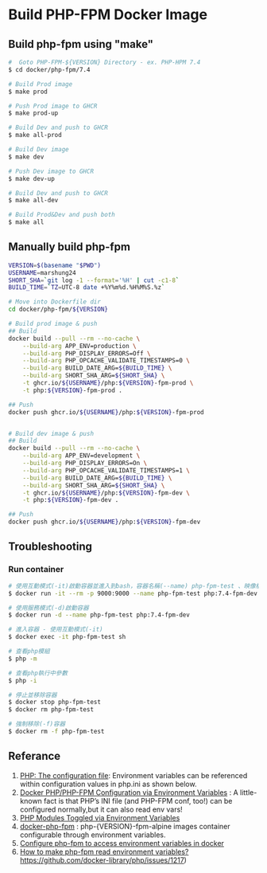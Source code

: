 # Build PHP-FPM Docker Image

## Build php-fpm using "make"
```sh
#  Goto PHP-FPM-${VERSION} Directory - ex. PHP-HPM 7.4
$ cd docker/php-fpm/7.4

# Build Prod image
$ make prod

# Push Prod image to GHCR
$ make prod-up

# Build Dev and push to GHCR
$ make all-prod

# Build Dev image
$ make dev

# Push Dev image to GHCR
$ make dev-up

# Build Dev and push to GHCR
$ make all-dev

# Build Prod&Dev and push both
$ make all
```

## Manually build php-fpm

```bash
VERSION=$(basename "$PWD")
USERNAME=marshung24
SHORT_SHA=`git log -1 --format='%H' | cut -c1-8`
BUILD_TIME=`TZ=UTC-8 date +%Y%m%d.%H%M%S.%z`

# Move into Dockerfile dir
cd docker/php-fpm/${VERSION}

# Build prod image & push
## Build
docker build --pull --rm --no-cache \
    --build-arg APP_ENV=production \
    --build-arg PHP_DISPLAY_ERRORS=Off \
    --build-arg PHP_OPCACHE_VALIDATE_TIMESTAMPS=0 \
    --build-arg BUILD_DATE_ARG=${BUILD_TIME} \
    --build-arg SHORT_SHA_ARG=${SHORT_SHA} \
    -t ghcr.io/${USERNAME}/php:${VERSION}-fpm-prod \
    -t php:${VERSION}-fpm-prod .

## Push
docker push ghcr.io/${USERNAME}/php:${VERSION}-fpm-prod


# Build dev image & push
## Build
docker build --pull --rm --no-cache \
    --build-arg APP_ENV=development \
    --build-arg PHP_DISPLAY_ERRORS=On \
    --build-arg PHP_OPCACHE_VALIDATE_TIMESTAMPS=1 \
    --build-arg BUILD_DATE_ARG=${BUILD_TIME} \
    --build-arg SHORT_SHA_ARG=${SHORT_SHA} \
    -t ghcr.io/${USERNAME}/php:${VERSION}-fpm-dev \
    -t php:${VERSION}-fpm-dev .

## Push
docker push ghcr.io/${USERNAME}/php:${VERSION}-fpm-dev
```

## Troubleshooting
### Run container
```sh
# 使用互動模式(-it)啟動容器並進入到bash，容器名稱(--name) php-fpm-test 、映像檔 php:7.4-fpm-dev ，埠號映射(-p) 9000 to host:9000，用完即關(--rm)
$ docker run -it --rm -p 9000:9000 --name php-fpm-test php:7.4-fpm-dev bash

# 使用服務模式(-d)啟動容器
$ docker run -d --name php-fpm-test php:7.4-fpm-dev

# 進入容器 - 使用互動模式(-it)
$ docker exec -it php-fpm-test sh

# 查看php模組
$ php -m

# 查看php執行中參數
$ php -i

# 停止並移除容器
$ docker stop php-fpm-test
$ docker rm php-fpm-test

# 強制移除(-f)容器
$ docker rm -f php-fpm-test
```

## Referance
1. [PHP: The configuration file](https://www.php.net/manual/en/configuration.file.php#configuration.file): Environment variables can be referenced within configuration values in php.ini as shown below.
2. [Docker PHP/PHP-FPM Configuration via Environment Variables](https://jtreminio.com/blog/docker-php-php-fpm-configuration-via-environment-variables/) : A little-known fact is that PHP’s INI file (and PHP-FPM conf, too!) can be configured normally,but it can also read env vars!
3. [PHP Modules Toggled via Environment Variables](https://jtreminio.com/blog/php-modules-toggled-via-environment-variables/)
4. [docker-php-fpm](https://github.com/digitalascetic/docker-php-fpm) : php-{VERSION}-fpm-alpine images container configurable through environment variables.
5. [Configure php-fpm to access environment variables in docker](https://serverfault.com/questions/813368/configure-php-fpm-to-access-environment-variables-in-docker)
6. [How to make php-fpm read environment variables?]() https://github.com/docker-library/php/issues/1217)




